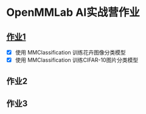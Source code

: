 # OpenMMLab AI实战营作业

## [作业1](https://github.com/open-mmlab/OpenMMLabCamp/issues/7)
- [x] 使用 MMClassification 训练花卉图像分类模型
- [x] 使用 MMClassification 训练CIFAR-10图片分类模型

## 作业2

## 作业3
